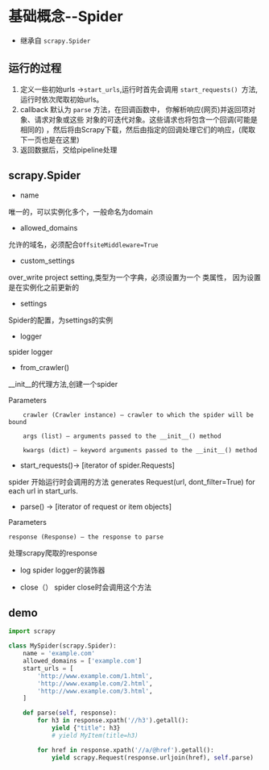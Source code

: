 # 基础概念--Spider

- 继承自 ``scrapy.Spider``

## 运行的过程
1. 定义一些初始urls ->`` start_urls ``,运行时首先会调用
``start_requests() ``方法,运行时依次爬取初始urls。
2. callback 默认为 ``parse`` 方法，在回调函数中，
你解析响应(网页)并返回项对象、请求对象或这些
对象的可迭代对象。这些请求也将包含一个回调(可能是相同的)
，然后将由Scrapy下载，然后由指定的回调处理它们的响应，(爬取下一页也是在这里)
3. 返回数据后，交给pipeline处理


## scrapy.Spider
- name

唯一的，可以实例化多个，一般命名为domain

- allowed_domains

允许的域名，必须配合``OffsiteMiddleware=True``


- custom_settings

over_write project setting,类型为一个字典，必须设置为一个
类属性， 因为设置是在实例化之前更新的


- settings

Spider的配置，为settings的实例

- logger

spider logger

- from_crawler()

__init__的代理方法,创建一个spider

Parameters

        crawler (Crawler instance) – crawler to which the spider will be bound

        args (list) – arguments passed to the __init__() method

        kwargs (dict) – keyword arguments passed to the __init__() method

- start_requests()-> [iterator of spider.Requests]

spider 开始运行时会调用的方法
generates Request(url, dont_filter=True) for each url in start_urls.


- parse() -> [iterator of request or item objects]

Parameters

    response (Response) – the response to parse

处理scrapy爬取的response

- log
spider logger的装饰器

- close（）
spider close时会调用这个方法


## demo
```python
import scrapy

class MySpider(scrapy.Spider):
    name = 'example.com'
    allowed_domains = ['example.com']
    start_urls = [
        'http://www.example.com/1.html',
        'http://www.example.com/2.html',
        'http://www.example.com/3.html',
    ]

    def parse(self, response):
        for h3 in response.xpath('//h3').getall():
            yield {"title": h3}
            # yield MyItem(title=h3)

        for href in response.xpath('//a/@href').getall():
            yield scrapy.Request(response.urljoin(href), self.parse)




```
